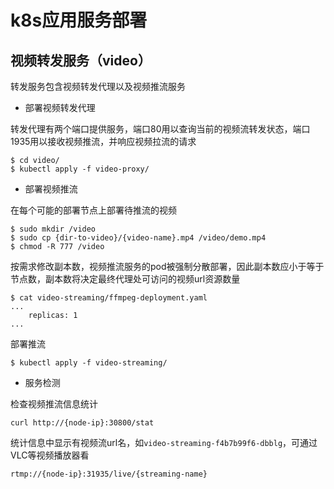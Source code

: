 # k8s应用服务部署

## 视频转发服务（video）

转发服务包含视频转发代理以及视频推流服务

- 部署视频转发代理

转发代理有两个端口提供服务，端口80用以查询当前的视频流转发状态，端口1935用以接收视频推流，并响应视频拉流的请求

```
$ cd video/
$ kubectl apply -f video-proxy/
```

- 部署视频推流

在每个可能的部署节点上部署待推流的视频

```
$ sudo mkdir /video
$ sudo cp {dir-to-video}/{video-name}.mp4 /video/demo.mp4
$ chmod -R 777 /video
```

按需求修改副本数，视频推流服务的pod被强制分散部署，因此副本数应小于等于节点数，副本数将决定最终代理处可访问的视频url资源数量

```
$ cat video-streaming/ffmpeg-deployment.yaml
...
    replicas: 1
...
```
部署推流
```
$ kubectl apply -f video-streaming/
```

- 服务检测

检查视频推流信息统计

```
curl http://{node-ip}:30800/stat
```

统计信息中显示有视频流url名，如`video-streaming-f4b7b99f6-dbblg`，可通过VLC等视频播放器看

```
rtmp://{node-ip}:31935/live/{streaming-name}
```

